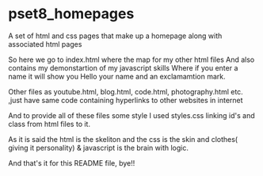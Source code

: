 # pset8_homepages
A set of html and css pages that make up a homepage along with associated html pages


So here we go to index.html where the map for my other html files
And also contains my demonstartion of my javascript skills
Where if you enter a name it will show you Hello your name and an exclamamtion mark.

Other files as youtube.html, blog.html, code.html, photography.html etc.
,just have same code containing hyperlinks to other websites in internet

And to provide all of these files some style I used styles.css linking id's and class from html files to it.

As it is said the html is the skeliton and the css is the skin and clothes( giving it personality) & javascript is the brain with logic.

And that's it for this README file, bye!!
